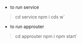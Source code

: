 
- to run service

> cd service 
> npm i
> cds w`

- to run approuter 

> cd approuter 
> npm i
> npm start`


